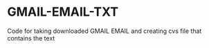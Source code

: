 # GMAIL-EMAIL-TXT
Code for taking downloaded GMAIL EMAIL and creating cvs file that contains the text
